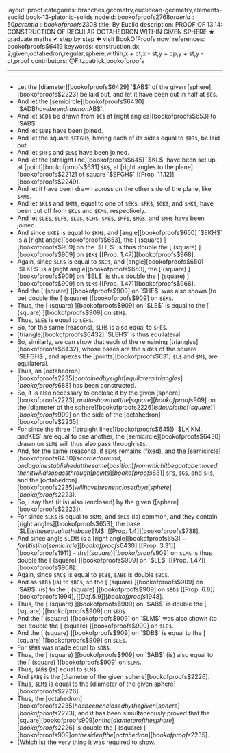 layout: proof
categories: branches,geometry,euclidean-geometry,elements-euclid,book-13-platonic-solids
nodeid: bookofproofs$2768
orderid: 50
parentid: bookofproofs$2308
title: By Euclid
description: PROOF OF 13.14: CONSTRUCTION OF REGULAR OCTAHEDRON WITHIN GIVEN SPHERE &#9733; graduate maths &#10004; step by step &#10010; visit BookOfProofs now!
references: bookofproofs$6419
keywords: construction,dx, 2,given,octahedron,regular,sphere,within,x + ct,x - st,y + cp,y + st,y - ct,proof
contributors: @Fitzpatrick,bookofproofs

---


---



* Let the [diameter][bookofproofs$6429] `$AB$` of the given [sphere][bookofproofs$2223] be laid out, and let it have been cut in half at `$C$`.
* And let the [semicircle][bookofproofs$6430] `$ADB$` have been drawn on `$AB$`.
* And let `$CD$` be drawn from `$C$` at [right angles][bookofproofs$653] to `$AB$`.
* And let `$DB$` have been joined.
* And let the square `$EFGH$`, having each of its sides equal to `$DB$`, be laid out.
* And let `$HF$` and `$EG$` have been joined.
* And let the [straight line][bookofproofs$645] `$KL$` have been set up, at [point][bookofproofs$631] `$K$`, at [right angles to the plane][bookofproofs$2212] of square `$EFGH$` [[Prop. 11.12]][bookofproofs$2249].
* And let it have been drawn across on the other side of the plane, like `$KM$`.
* And let `$KL$` and `$KM$`, equal to one of `$EK$`, `$FK$`, `$GK$`, and `$HK$`, have been cut off from `$KL$` and `$KM$`, respectively.
* And let `$LE$`, `$LF$`, `$LG$`, `$LH$`, `$ME$`, `$MF$`, `$MG$`, and `$MH$` have been joined.
* And since `$KE$` is equal to `$KH$`, and [angle][bookofproofs$650] `$EKH$` is a [right angle][bookofproofs$653], the [ (square) ][bookofproofs$909] on the `$HE$` is thus double the [ (square) ][bookofproofs$909] on `$EK$` [[Prop. 1.47]][bookofproofs$968].
* Again, since `$LK$` is equal to `$KE$`, and [angle][bookofproofs$650] `$LKE$` is a [right angle][bookofproofs$653], the [ (square) ][bookofproofs$909] on `$EL$` is thus double the [ (square) ][bookofproofs$909] on `$EK$` [[Prop. 1.47]][bookofproofs$968].
* And the [ (square) ][bookofproofs$909] on `$HE$` was also shown (to be) double the [ (square) ][bookofproofs$909] on `$EK$`.
* Thus, the [ (square) ][bookofproofs$909] on `$LE$` is equal to the [ (square) ][bookofproofs$909] on `$EH$`.
* Thus, `$LE$` is equal to `$EH$`.
* So, for the same (reasons), `$LH$` is also equal to `$HE$`.
* [triangle][bookofproofs$6432] `$LEH$` is thus equilateral.
* So, similarly, we can show that each of the remaining [triangles][bookofproofs$6432], whose bases are the sides of the square `$EFGH$`, and apexes the [points][bookofproofs$631] `$L$` and `$M$`, are equilateral.
* Thus, an [octahedron][bookofproofs$2235] contained by eight [equilateral triangles][bookofproofs$688] has been constructed.
* So, it is also necessary to enclose it by the given [sphere][bookofproofs$2223], and to show that the [square][bookofproofs$909] on the [diameter of the sphere][bookofproofs$2226] is double the [ (square) ][bookofproofs$909] on the side of the [octahedron][bookofproofs$2235].
* For since the three ([straight lines][bookofproofs$645]) `$LK$`, `$KM$`, and `$KE$` are equal to one another, the [semicircle][bookofproofs$6430] drawn on `$LM$` will thus also pass through `$E$`.
* And, for the same (reasons), if `$LM$` remains (fixed), and the [semicircle][bookofproofs$6430] is carried around, and again established at the same (position) from which it began to be moved, then it will also pass through [points][bookofproofs$631] `$F$`, `$G$`, and `$H$`, and the [octahedron][bookofproofs$2235] will have been enclosed by a [sphere][bookofproofs$2223].
* So, I say that (it is) also (enclosed) by the given ([sphere][bookofproofs$2223]).
* For since `$LK$` is equal to `$KM$`, and `$KE$` (is) common, and they contain [right angles][bookofproofs$653], the base `$LE$` is thus equal to the base `$EM$` [[Prop. 1.4]][bookofproofs$738].
* And since angle `$LEM$` is a [right angle][bookofproofs$653] - for (it is) in a [semicircle][bookofproofs$6430] [[Prop. 3.31]][bookofproofs$1911] - the [ (square) ][bookofproofs$909] on `$LM$` is thus double the [ (square) ][bookofproofs$909] on `$LE$` [[Prop. 1.47]][bookofproofs$968].
* Again, since `$AC$` is equal to `$CB$`, `$AB$` is double `$BC$`.
* And as `$AB$` (is) to `$BC$`, so the [ (square) ][bookofproofs$909] on `$AB$` (is) to the [ (square) ][bookofproofs$909] on `$BD$` [[Prop. 6.8]][bookofproofs$1994], [ [Def. 5.9] ][bookofproofs$1948].
* Thus, the [ (square) ][bookofproofs$909] on `$AB$` is double the [ (square) ][bookofproofs$909] on `$BD$`.
* And the [ (square) ][bookofproofs$909] on `$LM$` was also shown (to be) double the [ (square) ][bookofproofs$909] on `$LE$`.
* And the [ (square) ][bookofproofs$909] on `$DB$` is equal to the [ (square) ][bookofproofs$909] on `$LE$`.
* For `$EH$` was made equal to `$DB$`.
* Thus, the [ (square) ][bookofproofs$909] on `$AB$` (is) also equal to the [ (square) ][bookofproofs$909] on `$LM$`.
* Thus, `$AB$` (is) equal to `$LM$`.
* And `$AB$` is the [diameter of the given sphere][bookofproofs$2226].
* Thus, `$LM$` is equal to the [diameter of the given sphere][bookofproofs$2226].
* Thus, the [octahedron][bookofproofs$2235] has been enclosed by the given [sphere][bookofproofs$2223], and it has been simultaneously proved that the [square][bookofproofs$909] on the [diameter of the sphere][bookofproofs$2226] is double the [ (square) ][bookofproofs$909] on the side of the [octahedron][bookofproofs$2235].
* (Which is) the very thing it was required to show.
